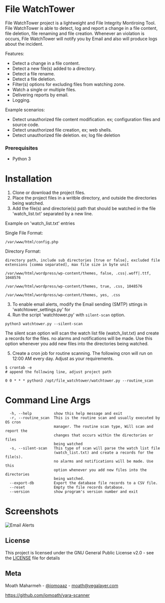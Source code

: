 # File WatchTower

File WatchTower project is a lightweight and File Integrity Montiroing Tool. File WatchTower is able to detect, log and report a change in a file content, file deletion, file renaming and file creation. Whenever an violation is occurs, File WatchTower will notify you by Email and also will produce logs about the incident.

Features:
* Detect a change in a file content.
* Detect a new file(s) added to a directory.
* Detect a file rename.
* Detect a file deletion.
* Filter(s) options for excluding files from watching zone.
* Watch a single or multiple files.
* Delivering reports by email.
* Logging.


Example scenarios:
* Detect unauthorized file content modification. ex; configuration files and source code.
* Detect unauthorized file creation, ex; web shells.
* Detect unauthorized file deletion. ex; log file deletion

### Prerequisites
* Python 3

# Installation
1. Clone or download the project files.
2. Place the project files in a writble directory, and outside the directories being watched. 
3. Add the file(s) and directorie(s) path that should be watched in the file 'watch_list.txt' separated by a new line.

Example on 'watch_list.txt' entries

Single File Format:
```
/var/www/html/config.php
```

Directory Format:

```directory path, include sub directories [true or false], excluded file extensions [comma separated], max file size in byte unit```

```
/var/www/html/wordpress/wp-content/themes, false, .css|.woff|.ttf, 1048576

/var/www/html/wordpress/wp-content/themes, true, .css, 1048576

/var/www/html/wordpress/wp-content/themes, yes, .css
```


3. To enable email alerts, modify the Email sending (SMTP) sttings in 'watchtower_settings.py' for 
4. Run the script 'watchtower.py' with ```silent-scan``` option.

```
python3 watchtower.py --silent-scan
```
The silent scan option will scan the watch list file (watch_list.txt) and create a records for the files. no alarms and notifications will be made. Use this option whenever you add new files into the directories being watched.

5. Create a cron job for routine scanning. The following cron will run on 12:00 AM every day. Adjust as your requirements.

```
$ crontab -e
# append the following line, adjust project path

0 0 * * * python3 /opt/file_watchtower/watchtower.py --routine_scan
```


# Command Line Args

```
  -h, --help          show this help message and exit
  -r, --routine_scan  This is the routine scan and usually executed by OS cron
                      manager. The routine scan type, Will scan and report the
                      changes that occurs within the directories or files
                      being watched
  -s, --silent-scan   This type of scan will parse the watch list file
                      (watch_list.txt) and create a records for the file(s).
                      no alarms and notifications will be made. Use this
                      option whenever you add new files into the directories
                      being watched.
  --export-db         Export the database file records to a CSV file.
  --reset             Empty the file records database.
  --version           show program's version number and exit
```

# Screenshots
![Email Alerts](File_WathTower_Alerts.png?raw=true "Email Alerts")



## License

This project is licensed under the GNU General Public License v2.0 - see the [LICENSE](LICENSE) file for details


## Meta
Moath Maharmeh - [@iomoaaz](https://twitter.com/iomoaaz) - moath@vegalayer.com

https://github.com/iomoath/yara-scanner


